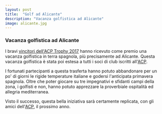 ```yaml
---
layout: post
title:  "Golf ad Alicante"
description: "Vacanza golfistica ad Alicante"
image: alicante.jpg
---
```


### Vacanza golfistica ad Alicante

I bravi [vincitori dell'ACP Trophy 2017](http://www.acpgolf.it/#!/classificaTrophy) hanno ricevuto come premio una vacanza golfistica in terra spagnola, più precisamente ad Alicante.
Questa vacanza golfistica è stata poi estesa a tutti i soci di club iscritti all'[ACP](http://www.acpgolf.it).

I fortunati partecipanti a questa trasferta hanno potuto abbandonare per un po' di giorni le rigide temperature italiane e godersi l'anticipata primavera spagnola.
Oltre che poter giocare su tre impegnativi e sfidanti campi della zona, i golfisti e non, hanno potuto apprezzare la proverbiale ospitalità ed allegria mediterranea.

Visto il successo, questa bella iniziativa sarà certamente replicata, con gli amici dell'[ACP](http://www.acpgolf.it), il prossimo anno.

